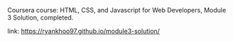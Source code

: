 Coursera course: HTML, CSS, and Javascript for Web Developers, Module 3 Solution, completed.

link: https://ryankhoo97.github.io/module3-solution/
